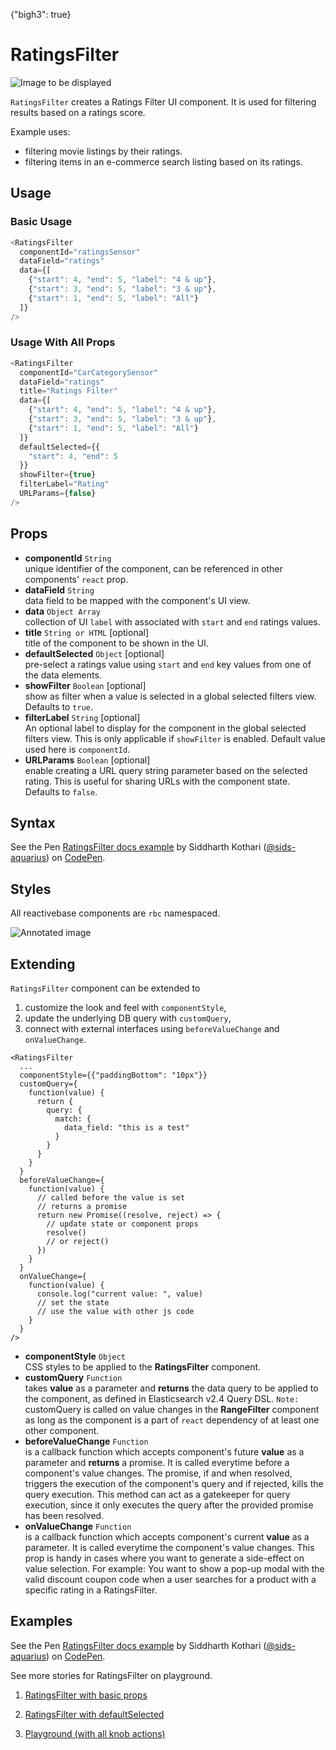 {"bigh3": true}

# RatingsFilter

![Image to be displayed](https://i.imgur.com/KO1bJQw.png)

`RatingsFilter` creates a Ratings Filter UI component. It is used for filtering results based on a ratings score.


Example uses:
* filtering movie listings by their ratings.
* filtering items in an e-commerce search listing based on its ratings.

## Usage

### Basic Usage

```js
<RatingsFilter
  componentId="ratingsSensor"
  dataField="ratings"
  data={[
    {"start": 4, "end": 5, "label": "4 & up"},
    {"start": 3, "end": 5, "label": "3 & up"},
    {"start": 1, "end": 5, "label": "All"}
  ]}
/>
```

### Usage With All Props

```js
<RatingsFilter
  componentId="CarCategorySensor"
  dataField="ratings"
  title="Ratings Filter"
  data={[
    {"start": 4, "end": 5, "label": "4 & up"},
    {"start": 3, "end": 5, "label": "3 & up"},
    {"start": 1, "end": 5, "label": "All"}
  ]}
  defaultSelected={{
    "start": 4, "end": 5
  }}
  showFilter={true}
  filterLabel="Rating"
  URLParams={false}
/>
```

## Props

- **componentId** `String`  
    unique identifier of the component, can be referenced in other components' `react` prop.
- **dataField** `String`  
    data field to be mapped with the component's UI view.
- **data** `Object Array`  
    collection of UI `label` with associated with `start` and `end` ratings values.
- **title** `String or HTML` [optional]  
    title of the component to be shown in the UI.
- **defaultSelected** `Object` [optional]  
    pre-select a ratings value using `start` and `end` key values from one of the data elements.
- **showFilter** `Boolean` [optional]  
    show as filter when a value is selected in a global selected filters view. Defaults to `true`.
- **filterLabel** `String` [optional]  
    An optional label to display for the component in the global selected filters view. This is only applicable if `showFilter` is enabled. Default value used here is `componentId`.
- **URLParams** `Boolean` [optional]  
    enable creating a URL query string parameter based on the selected rating. This is useful for sharing URLs with the component state. Defaults to `false`.

## Syntax

<p data-height="500" data-theme-id="light" data-slug-hash="Ljqwrx" data-default-tab="result" data-user="sids-aquarius" data-embed-version="2" data-pen-title="RatingsFilter docs example" class="codepen">See the Pen <a href="https://codepen.io/sids-aquarius/pen/Ljqwrx/">RatingsFilter docs example</a> by Siddharth Kothari (<a href="https://codepen.io/sids-aquarius">@sids-aquarius</a>) on <a href="https://codepen.io">CodePen</a>.</p>
<script async src="https://production-assets.codepen.io/assets/embed/ei.js"></script>

## Styles

All reactivebase components are `rbc` namespaced.

![Annotated image](https://i.imgur.com/eBNY5rZ.png)

## Extending

`RatingsFilter` component can be extended to
1. customize the look and feel with `componentStyle`,
2. update the underlying DB query with `customQuery`,
3. connect with external interfaces using `beforeValueChange` and `onValueChange`.

```
<RatingsFilter
  ...
  componentStyle={{"paddingBottom": "10px"}}
  customQuery={
    function(value) {
      return {
        query: {
          match: {
            data_field: "this is a test"
          }
        }
      }
    }
  }
  beforeValueChange={
    function(value) {
      // called before the value is set
      // returns a promise
      return new Promise((resolve, reject) => {
        // update state or component props
        resolve()
        // or reject()
      })
    }
  }
  onValueChange={
    function(value) {
      console.log("current value: ", value)
      // set the state
      // use the value with other js code
    }
  }
/>
```

- **componentStyle** `Object`  
    CSS styles to be applied to the **RatingsFilter** component.
- **customQuery** `Function`  
    takes **value** as a parameter and **returns** the data query to be applied to the component, as defined in Elasticsearch v2.4 Query DSL.
    `Note:` customQuery is called on value changes in the **RangeFilter** component as long as the component is a part of `react` dependency of at least one other component.
- **beforeValueChange** `Function`  
    is a callback function which accepts component's future **value** as a parameter and **returns** a promise. It is called everytime before a component's value changes. The promise, if and when resolved, triggers the execution of the component's query and if rejected, kills the query execution. This method can act as a gatekeeper for query execution, since it only executes the query after the provided promise has been resolved.
- **onValueChange** `Function`  
    is a callback function which accepts component's current **value** as a parameter. It is called everytime the component's value changes. This prop is handy in cases where you want to generate a side-effect on value selection. For example: You want to show a pop-up modal with the valid discount coupon code when a user searches for a product with a specific rating in a RatingsFilter.

## Examples

<p data-height="500" data-theme-id="light" data-slug-hash="Ljqwrx" data-default-tab="result" data-user="sids-aquarius" data-embed-version="2" data-pen-title="RatingsFilter docs example" class="codepen">See the Pen <a href="https://codepen.io/sids-aquarius/pen/Ljqwrx/">RatingsFilter docs example</a> by Siddharth Kothari (<a href="https://codepen.io/sids-aquarius">@sids-aquarius</a>) on <a href="https://codepen.io">CodePen</a>.</p>
<script async src="https://production-assets.codepen.io/assets/embed/ei.js"></script>

See more stories for RatingsFilter on playground.

1. [RatingsFilter with basic props](../playground/?knob-title=DynamicRangeSlider%3A%20Guest%20RSVPs&knob-data=%5B%7B"label"%3A"Volkswagen"%2C"value"%3A"volkswagen"%7D%2C%7B"label"%3A"BMW"%2C"value"%3A"bmw"%7D%5D&knob-filterLabel=Cars&knob-defaultSelected%5B0%5D=bmw&knob-defaultSelected%5B1%5D=x%20series&knob-blacklist%5B0%5D=golf&knob-blacklist%5B1%5D=unknown&knob-maxCategories=10&knob-URLParams%20%28not%20visible%20on%20storybook%29=false&knob-showFilter=true&knob-sortBy=count&knob-stepValue=1&filterBy=ReactiveSearch&knob-showHistogram=true&knob-maxItems=4&knob-size=100&knob-showCount=true&knob-placeholder=Search%20Cars&knob-showSearch=true&selectedKind=search%2FRatingsFilter&selectedStory=Basic&full=0&down=1&left=1&panelRight=0&downPanel=storybooks%2Fstorybook-addon-knobs)

2. [RatingsFilter with defaultSelected](../playground/?knob-title=DynamicRangeSlider%3A%20Guest%20RSVPs&knob-data=%5B%7B"label"%3A"Volkswagen"%2C"value"%3A"volkswagen"%7D%2C%7B"label"%3A"BMW"%2C"value"%3A"bmw"%7D%5D&knob-filterLabel=Cars&knob-defaultSelected=%7B"start"%3A2%2C"end"%3A5%7D&knob-blacklist%5B0%5D=golf&knob-blacklist%5B1%5D=unknown&knob-maxCategories=10&knob-URLParams%20%28not%20visible%20on%20storybook%29=false&knob-showFilter=true&knob-sortBy=count&knob-stepValue=1&filterBy=ReactiveSearch&knob-showHistogram=true&knob-maxItems=4&knob-size=100&knob-showCount=true&knob-placeholder=Search%20Cars&knob-showSearch=true&selectedKind=search%2FRatingsFilter&selectedStory=With%20defaultSelected&full=0&down=1&left=1&panelRight=0&downPanel=storybooks%2Fstorybook-addon-knobs)

3. [Playground (with all knob actions)](../playground/?knob-title=RatingsFilter&knob-data=%5B%7B"start"%3A4%2C"end"%3A5%2C"label"%3A"4%20stars%20and%20up"%7D%2C%7B"start"%3A3%2C"end"%3A5%2C"label"%3A"3%20stars%20and%20up"%7D%2C%7B"start"%3A2%2C"end"%3A5%2C"label"%3A"2%20stars%20and%20up"%7D%2C%7B"start"%3A1%2C"end"%3A5%2C"label"%3A">%201%20stars"%7D%5D&knob-filterLabel=Ratings%20filter&knob-defaultSelected=%7B"start"%3A2%2C"end"%3A5%7D&knob-blacklist%5B0%5D=golf&knob-blacklist%5B1%5D=unknown&knob-maxCategories=10&knob-URLParams%20%28not%20visible%20on%20storybook%29=false&knob-showFilter=true&knob-sortBy=count&knob-stepValue=1&filterBy=ReactiveSearch&knob-showHistogram=true&knob-maxItems=4&knob-size=100&knob-showCount=true&knob-placeholder=Search%20Cars&knob-showSearch=true&selectedKind=search%2FRatingsFilter&selectedStory=Playground&full=0&down=1&left=1&panelRight=0&downPanel=storybooks%2Fstorybook-addon-knobs)
